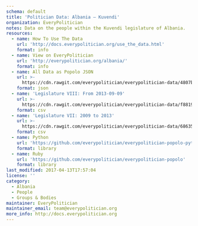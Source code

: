 ```yaml
---
schema: default
title: 'Politician Data: Albania — Kuvendi'
organization: EveryPolitician
notes: Data on the people within the Kuvendi legislature of Albania.
resources:
  - name: How To Use The Data
    url: 'http://docs.everypolitician.org/use_the_data.html'
    format: info
  - name: View on EveryPolitician
    url: 'http://everypolitician.org/albania/'
    format: info
  - name: All Data as Popolo JSON
    url: >-
      https://cdn.rawgit.com/everypolitician/everypolitician-data/4807b11475465906168efd1fe88828dd3e336ce4/data/Albania/Assembly/ep-popolo-v1.0.json
    format: json
  - name: 'Legislature VIII: From 2013-09-09'
    url: >-
      https://cdn.rawgit.com/everypolitician/everypolitician-data/f88198366398d12fcd38f377ea2e9acb7a83798f/data/Albania/Assembly/term-8.csv
    format: csv
  - name: 'Legislature VII: 2009 to 2013'
    url: >-
      https://cdn.rawgit.com/everypolitician/everypolitician-data/6863549a8b954bb48b02c6225f304e1a52a6735f/data/Albania/Assembly/term-7.csv
    format: csv
  - name: Python
    url: 'https://github.com/everypolitician/everypolitician-popolo-python'
    format: library
  - name: Ruby
    url: 'https://github.com/everypolitician/everypolitician-popolo'
    format: library
last_modified: 2017-04-13T17:57:04
license: ''
category:
  - Albania
  - People
  - Groups & Bodies
maintainer: EveryPolitician
maintainer_email: team@everypolitician.org
more_info: http://docs.everypolitician.org
---
```

